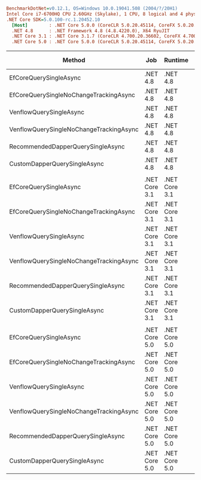 ``` ini

BenchmarkDotNet=v0.12.1, OS=Windows 10.0.19041.508 (2004/?/20H1)
Intel Core i7-6700HQ CPU 2.60GHz (Skylake), 1 CPU, 8 logical and 4 physical cores
.NET Core SDK=5.0.100-rc.1.20452.10
  [Host]        : .NET Core 5.0.0 (CoreCLR 5.0.20.45114, CoreFX 5.0.20.45114), X64 RyuJIT
  .NET 4.8      : .NET Framework 4.8 (4.8.4220.0), X64 RyuJIT
  .NET Core 3.1 : .NET Core 3.1.7 (CoreCLR 4.700.20.36602, CoreFX 4.700.20.37001), X64 RyuJIT
  .NET Core 5.0 : .NET Core 5.0.0 (CoreCLR 5.0.20.45114, CoreFX 5.0.20.45114), X64 RyuJIT


```
|                                  Method |           Job |       Runtime |     Mean |     Error |    StdDev | Ratio | RatioSD |  Gen 0 | Gen 1 | Gen 2 | Allocated |
|---------------------------------------- |-------------- |-------------- |---------:|----------:|----------:|------:|--------:|-------:|------:|------:|----------:|
|                  EfCoreQuerySingleAsync |      .NET 4.8 |      .NET 4.8 | 6.506 ms | 0.1265 ms | 0.1184 ms |  1.00 |    0.00 | 7.8125 |     - |     - |  35.88 KB |
|  EfCoreQuerySingleNoChangeTrackingAsync |      .NET 4.8 |      .NET 4.8 | 6.495 ms | 0.1055 ms | 0.0987 ms |  1.00 |    0.03 | 7.8125 |     - |     - |  40.75 KB |
|                 VenflowQuerySingleAsync |      .NET 4.8 |      .NET 4.8 | 6.195 ms | 0.1197 ms | 0.1061 ms |  0.95 |    0.02 |      - |     - |     - |  17.13 KB |
| VenflowQuerySingleNoChangeTrackingAsync |      .NET 4.8 |      .NET 4.8 | 6.271 ms | 0.1161 ms | 0.1086 ms |  0.96 |    0.02 |      - |     - |     - |     17 KB |
|       RecommendedDapperQuerySingleAsync |      .NET 4.8 |      .NET 4.8 | 6.213 ms | 0.1192 ms | 0.1325 ms |  0.96 |    0.03 |      - |     - |     - |  12.69 KB |
|            CustomDapperQuerySingleAsync |      .NET 4.8 |      .NET 4.8 | 6.222 ms | 0.1237 ms | 0.1424 ms |  0.96 |    0.03 |      - |     - |     - |  12.19 KB |
|                                         |               |               |          |           |           |       |         |        |       |       |           |
|                  EfCoreQuerySingleAsync | .NET Core 3.1 | .NET Core 3.1 | 6.392 ms | 0.1184 ms | 0.1108 ms |  1.00 |    0.00 | 7.8125 |     - |     - |  28.39 KB |
|  EfCoreQuerySingleNoChangeTrackingAsync | .NET Core 3.1 | .NET Core 3.1 | 6.398 ms | 0.1216 ms | 0.1137 ms |  1.00 |    0.03 | 7.8125 |     - |     - |  32.52 KB |
|                 VenflowQuerySingleAsync | .NET Core 3.1 | .NET Core 3.1 | 6.181 ms | 0.1173 ms | 0.1097 ms |  0.97 |    0.03 |      - |     - |     - |  12.55 KB |
| VenflowQuerySingleNoChangeTrackingAsync | .NET Core 3.1 | .NET Core 3.1 | 6.155 ms | 0.1063 ms | 0.0994 ms |  0.96 |    0.02 |      - |     - |     - |  12.51 KB |
|       RecommendedDapperQuerySingleAsync | .NET Core 3.1 | .NET Core 3.1 | 6.127 ms | 0.0824 ms | 0.0731 ms |  0.96 |    0.02 |      - |     - |     - |   9.12 KB |
|            CustomDapperQuerySingleAsync | .NET Core 3.1 | .NET Core 3.1 | 6.119 ms | 0.0938 ms | 0.0831 ms |  0.96 |    0.02 |      - |     - |     - |   8.59 KB |
|                                         |               |               |          |           |           |       |         |        |       |       |           |
|                  EfCoreQuerySingleAsync | .NET Core 5.0 | .NET Core 5.0 | 6.374 ms | 0.0924 ms | 0.0864 ms |  1.00 |    0.00 |      - |     - |     - |  15.49 KB |
|  EfCoreQuerySingleNoChangeTrackingAsync | .NET Core 5.0 | .NET Core 5.0 | 6.422 ms | 0.0841 ms | 0.0702 ms |  1.01 |    0.02 |      - |     - |     - |  21.81 KB |
|                 VenflowQuerySingleAsync | .NET Core 5.0 | .NET Core 5.0 | 6.200 ms | 0.1225 ms | 0.1146 ms |  0.97 |    0.03 |      - |     - |     - |  11.11 KB |
| VenflowQuerySingleNoChangeTrackingAsync | .NET Core 5.0 | .NET Core 5.0 | 6.223 ms | 0.1109 ms | 0.1277 ms |  0.98 |    0.02 |      - |     - |     - |  11.07 KB |
|       RecommendedDapperQuerySingleAsync | .NET Core 5.0 | .NET Core 5.0 | 6.530 ms | 0.1305 ms | 0.2999 ms |  0.99 |    0.04 |      - |     - |     - |   9.13 KB |
|            CustomDapperQuerySingleAsync | .NET Core 5.0 | .NET Core 5.0 | 6.525 ms | 0.1270 ms | 0.1560 ms |  1.02 |    0.02 |      - |     - |     - |   8.59 KB |
